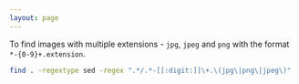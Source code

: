 ```yaml
---
layout: page
---
```


To find images with multiple extensions - `jpg`, `jpeg` and `png` with the
format `*-{0-9}+.extension`.

```bash
find . -regextype sed -regex ".*/.*-[[:digit:]]\+.\(jpg\|png\|jpeg\)"
```
